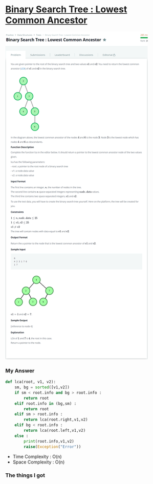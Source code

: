 # [Binary Search Tree : Lowest Common Ancestor](https://www.hackerrank.com/challenges/binary-search-tree-lowest-common-ancestor/problem)

![image](Problem.png)



### My Answer

```python
def lca(root, v1, v2):
    sm, bg = sorted([v1,v2])
    if sm < root.info and bg > root.info : 
        return root
    elif root.info in (bg,sm) : 
        return root
    elif sm > root.info :
        return lca(root.right,v1,v2)
    elif bg < root.info : 
        return lca(root.left,v1,v2)
    else : 
        print(root.info,v1,v2)
        raise(Exception("Error"))
```

* Time Complexity : O(n)
* Space Complexity : O(n)



### The things I got
